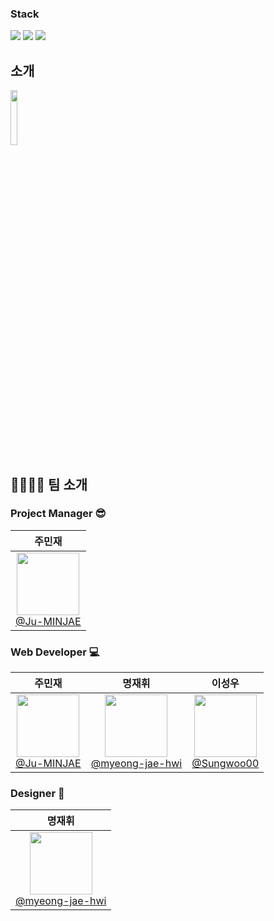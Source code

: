### Stack
<p>
  <img src="https://img.shields.io/badge/vue.js-4FC08D?style=for-the-badge&logo=vue.js&logoColor=ffffff"/> 
  <img src="https://img.shields.io/badge/firebase-DD2C00?style=for-the-badge&logo=firebase&logoColor=ffffff"/>
  <img src="https://img.shields.io/badge/PWA-5A0FC8?style=for-the-badge&logo=pwa&logoColor=ffffff"/>
</p>

## 소개
<img width="15%" src="https://github.com/user-attachments/assets/cc374e8f-3ead-4359-a2ec-154b17c60273"/>



## 👨‍👩‍👧‍👦 팀 소개
### Project Manager 😎
| **주민재** |
| :------: |
| [<img src="https://avatars.githubusercontent.com/u/145652237?v=4" height=100 width=100> <br/> @Ju-MINJAE](https://github.com/Ju-MINJAE) |

### Web Developer 💻
| **주민재** | **명재휘** | **이성우** | 
| :------: | :------: | :------: |
| [<img src="https://avatars.githubusercontent.com/u/145652237?v=4" height=100 width=100> <br/> @Ju-MINJAE](https://github.com/Ju-MINJAE) | [<img src="https://avatars.githubusercontent.com/u/72872676?v=4" height=100 width=100> <br/> @myeong-jae-hwi](https://github.com/myeong-jae-hwi) |[<img src="https://avatars.githubusercontent.com/u/131874861?v=4" height=100 width=100> <br/> @Sungwoo00](https://github.com/Sungwoo00) |

### Designer 🎨
| **명재휘** |
| :------: |
| [<img src="https://avatars.githubusercontent.com/u/72872676?v=4" height=100 width=100> <br/> @myeong-jae-hwi](https://github.com/myeong-jae-hwi)  |
